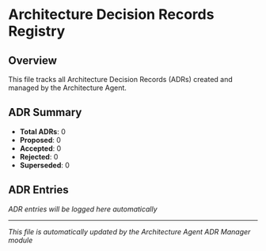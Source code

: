 # Architecture Decision Records Registry

## Overview
This file tracks all Architecture Decision Records (ADRs) created and managed by the Architecture Agent.

## ADR Summary
- **Total ADRs**: 0
- **Proposed**: 0
- **Accepted**: 0
- **Rejected**: 0
- **Superseded**: 0

## ADR Entries
*ADR entries will be logged here automatically*

---
*This file is automatically updated by the Architecture Agent ADR Manager module*
